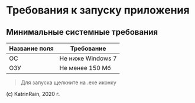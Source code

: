 # Требования к запуску приложения

## Минимальные системные требования

Название поля  | Требование
------------- | -------------
ОС  | Не ниже Windows 7
ОЗУ  | Не менее 150 Мб

>Для  запуска щелкните на .ехе иконку

(с) KatrinRain, 2020 г.
